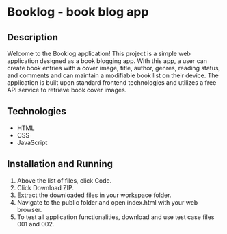 # Booklog - book blog app

## Description
Welcome to the Booklog application! This project is a simple web application designed as a book blogging app.
With this app, a user can create book entries with a cover image, title, author, genres, reading status, and comments and can maintain a modifiable book list on their device.
The application is built upon standard frontend technologies and utilizes a free API service to retrieve book cover images.

## Technologies
+ HTML
+ CSS
+ JavaScript

## Installation and Running
1. Above the list of files, click Code. 
2. Click Download ZIP.
3. Extract the downloaded files in your workspace folder.
4. Navigate to the public folder and open index.html with your web browser.
5. To test all application functionalities, download and use test case files 001 and 002.
